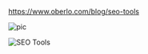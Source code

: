 https://www.oberlo.com/blog/seo-tools

![pic](https://user-images.githubusercontent.com/78242503/112766707-c3badf80-8fc7-11eb-83f2-fea1bfad3cae.jpg)

![SEO Tools](https://user-images.githubusercontent.com/78242503/112766677-9ec66c80-8fc7-11eb-83e8-90798e764a11.png)
